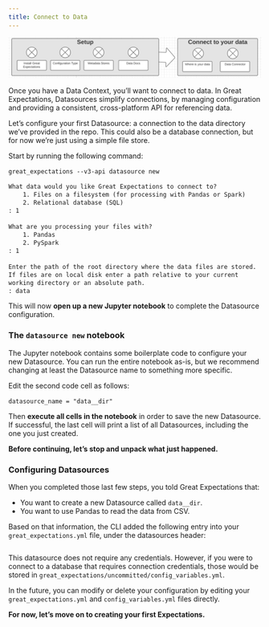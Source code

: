 ```yaml
---
title: Connect to Data
---
```


![minimap](../../images/minimap.png)

Once you have a Data Context, you’ll want to connect to data. In Great Expectations, Datasources simplify connections, by managing configuration and providing a consistent, cross-platform API for referencing data.

Let’s configure your first Datasource: a connection to the data directory we’ve provided in the repo. This could also be a database connection, but for now we’re just using a simple file store.

Start by running the following command:
````console
great_expectations --v3-api datasource new
````

````console
What data would you like Great Expectations to connect to?
    1. Files on a filesystem (for processing with Pandas or Spark)
    2. Relational database (SQL)
: 1

What are you processing your files with?
    1. Pandas
    2. PySpark
: 1

Enter the path of the root directory where the data files are stored. If files are on local disk enter a path relative to your current working directory or an absolute path.
: data
````

This will now **open up a new Jupyter notebook** to complete the Datasource configuration.

### The ```datasource new``` notebook

The Jupyter notebook contains some boilerplate code to configure your new Datasource. You can run the entire notebook as-is, but we recommend changing at least the Datasource name to something more specific.

Edit the second code cell as follows:

````console
datasource_name = "data__dir"
````

Then **execute all cells in the notebook** in order to save the new Datasource. If successful, the last cell will print a list of all Datasources, including the one you just created.

**Before continuing, let’s stop and unpack what just happened.**

### Configuring Datasources

When you completed those last few steps, you told Great Expectations that:

+ You want to create a new Datasource called `data__dir`.
+ You want to use Pandas to read the data from CSV.

Based on that information, the CLI added the following entry into your ```great_expectations.yml``` file, under the datasources header:

```python file=../../../tests/integration/docusaurus/tutorials/getting-started/getting_started.py#L16-L35
```

This datasource does not require any credentials. However, if you were to connect to a database that requires connection credentials, those would be stored in ```great_expectations/uncommitted/config_variables.yml```.

In the future, you can modify or delete your configuration by editing your ```great_expectations.yml``` and ```config_variables.yml``` files directly.

**For now, let’s move on to creating your first Expectations.**
